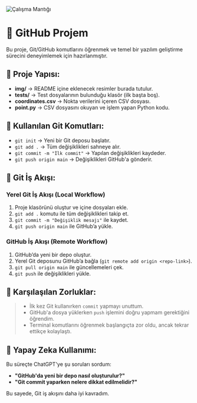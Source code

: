 

![Çalışma Mantığı](img/calismamantigi.png)




# 🌟 GitHub Projem

Bu proje, Git/GitHub komutlarını öğrenmek ve temel bir yazılım geliştirme sürecini deneyimlemek için hazırlanmıştır.

## 📌 Proje Yapısı:
- **img/** → README içine eklenecek resimler burada tutulur.
- **tests/** → Test dosyalarının bulunduğu klasör (ilk başta boş).
- **coordinates.csv** → Nokta verilerini içeren CSV dosyası.
- **point.py** → CSV dosyasını okuyan ve işlem yapan Python kodu.

## 📌 Kullanılan Git Komutları:
- `git init` → Yeni bir Git deposu başlatır.
- `git add .` → Tüm değişiklikleri sahneye alır.
- `git commit -m "İlk commit"` → Yapılan değişiklikleri kaydeder.
- `git push origin main` → Değişiklikleri GitHub'a gönderir.

## 📌 Git İş Akışı:
### **Yerel Git İş Akışı (Local Workflow)**
1. Proje klasörünü oluştur ve içine dosyaları ekle.
2. `git add .` komutu ile tüm değişiklikleri takip et.
3. `git commit -m "Değişiklik mesajı"` ile kaydet.
4. `git push origin main` ile GitHub’a yükle.

### **GitHub İş Akışı (Remote Workflow)**
1. GitHub’da yeni bir depo oluştur.
2. Yerel Git deposunu GitHub’a bağla (`git remote add origin <repo-link>`).
3. `git pull origin main` ile güncellemeleri çek.
4. `git push` ile değişiklikleri yükle.

## 📌 Karşılaşılan Zorluklar:
> - İlk kez Git kullanırken `commit` yapmayı unuttum.  
> - GitHub'a dosya yüklerken `push` işlemini doğru yapmam gerektiğini öğrendim.  
> - Terminal komutlarını öğrenmek başlangıçta zor oldu, ancak tekrar ettikçe kolaylaştı.  

## 📌 Yapay Zeka Kullanımı:
Bu süreçte ChatGPT'ye şu soruları sordum:
- **"GitHub'da yeni bir depo nasıl oluşturulur?"**
- **"Git commit yaparken nelere dikkat edilmelidir?"**

Bu sayede, Git iş akışını daha iyi kavradım.